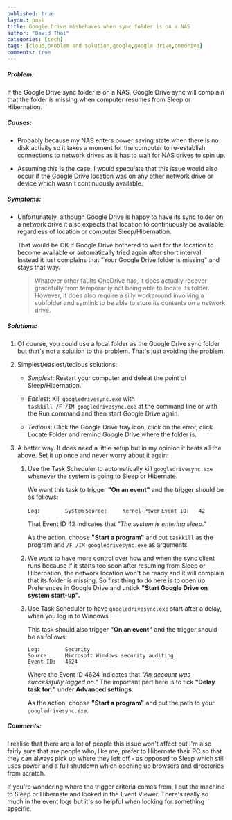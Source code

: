 ```yaml
---
published: true
layout: post
title: Google Drive misbehaves when sync folder is on a NAS
author: "David Thai"
categories: [tech]
tags: [cloud,problem and solution,google,google drive,onedrive]
comments: true
---
```

##### Problem:
If the Google Drive sync folder is on a NAS, Google Drive sync will complain that the folder is missing when computer resumes from Sleep or Hibernation.

##### Causes:
* Probably because my NAS enters power saving state when there is no disk activity so it takes a moment for the computer to re-establish connections to network drives as it has to wait for NAS drives to spin up.

* Assuming this is the case, I would speculate that this issue would also occur if the Google Drive location was on any other network drive or device which wasn't continuously available.
 
##### Symptoms:
* Unfortunately, although Google Drive is happy to have its sync folder on a network drive it also expects that location to continuously be available, regardless of location or computer Sleep/Hibernation.
 
  That would be OK if Google Drive bothered to wait for the location to become  available or automatically tried again after short interval. Instead it just complains that "Your Google Drive folder is missing" and stays that way.
    > Whatever other faults OneDrive has, it does actually recover gracefully from temporarily not being able to locate its folder. However, it does also require a silly workaround involving a subfolder and symlink to be able to store its contents on a network drive. 

##### Solutions:
1. Of course, you could use a local folder as the Google Drive sync folder but that's not a solution to the problem. That's just avoiding the problem.

2. Simplest/easiest/tedious solutions:
    +   *Simplest*: Restart your computer and defeat the point of Sleep/Hibernation.
    +   *Easiest*: Kill `googledrivesync.exe` with  
        `taskkill /F /IM googledrivesync.exe` at the command line or with the Run command and then start Google Drive again.
    
    +  *Tedious*:   Click the Google Drive tray icon, click on the error, click Locate Folder and remind Google Drive where the folder is.
    
3. A better way. It does need a little setup but in my opinion it beats all the above. Set it up once and never worry about it again:  
    1. Use the Task Scheduler to automatically kill `googledrivesync.exe` whenever the system is going to Sleep or Hibernate.
    
        We want this task to trigger **"On an event"** and the trigger should be as follows:

        `Log:        System`
        `Source:     Kernel-Power`
        `Event ID:   42`
        
        That Event ID 42 indicates that *"The system is entering sleep."*
        
        As the action, choose **"Start a program"** and put `taskkill` as the program and `/F /IM googledrivesync.exe` as arguments.
    2. We want to have more control over how and when the sync client runs because if it starts too soon after resuming from Sleep or Hibernation, the network location won't be ready and it will complain that its folder is missing.  So first thing to do here is to open up Preferences in Google Drive and untick **"Start Google Drive on system start-up".**
    3. Use Task Scheduler to have `googledrivesync.exe` start after a delay, when you log in to Windows.
    
        This task should also trigger **"On an event"** and the trigger should be as follows:
        ```
        Log:        Security
        Source:     Microsoft Windows security auditing.
        Event ID:   4624
        ```
        Where the Event ID 4624 indicates that *"An account was successfully logged on."* The important part here is to tick **"Delay task for:"** under **Advanced settings**.

        As the action, choose **"Start a program"** and put the path to your `googledrivesync.exe`.
        
##### Comments:
I realise that there are a lot of people this issue won't affect but I'm also fairly sure that are people who, like me, prefer to Hibernate their PC so that they can always pick up where they left off - as opposed to Sleep which still uses power and a full shutdown which opening up browsers and directories from scratch.

If you're wondering where the trigger criteria comes from, I put the machine to Sleep or Hibernate and looked in the Event Viewer. There's really so much in the event logs but it's so helpful when looking for something specific.



